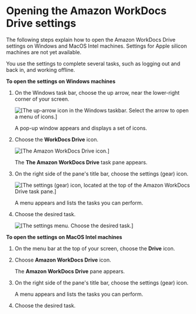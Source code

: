 # Opening the Amazon WorkDocs Drive settings<a name="open-wdd-settings"></a>

The following steps explain how to open the Amazon WorkDocs Drive settings on Windows and MacOS Intel machines\. Settings for Apple silicon machines are not yet available\.

You use the settings to complete several tasks, such as logging out and back in, and working offline\.

**To open the settings on Windows machines**

1. On the Windows task bar, choose the up arrow, near the lower\-right corner of your screen\. 

    ![\[The up-arrow icon in the Windows taskbar. Select the arrow to open a menu of icons.\]](http://docs.aws.amazon.com/workdocs/latest/userguide/images/win-task-bar.png) 

   A pop\-up window appears and displays a set of icons\.

1. Choose the **WorkDocs Drive** icon\. 

    ![\[The Amazon WorkDocs Drive icon.\]](http://docs.aws.amazon.com/workdocs/latest/userguide/images/wdd-icon.png) 

   The **The Amazon WorkDocs Drive** task pane appears\.

1. On the right side of the pane's title bar, choose the settings \(gear\) icon\. 

   ![\[The settings (gear) icon, located at the top of the Amazon WorkDocs Drive task pane.\]](http://docs.aws.amazon.com/workdocs/latest/userguide/images/wdd-pane-top.png) 

   A menu appears and lists the tasks you can perform\.

1. Choose the desired task\. 

   ![\[The settings menu. Choose the desired task.\]](http://docs.aws.amazon.com/workdocs/latest/userguide/images/wdd-settings-menu.png)

**To open the settings on MacOS Intel machines**

1. On the menu bar at the top of your screen, choose the **Drive** icon\.

1. Choose **Amazon WorkDocs Drive** icon\.

   The **Amazon WorkDocs Drive** pane appears\.

1. On the right side of the pane's title bar, choose the settings \(gear\) icon\. 

   A menu appears and lists the tasks you can perform\.

1. Choose the desired task\.